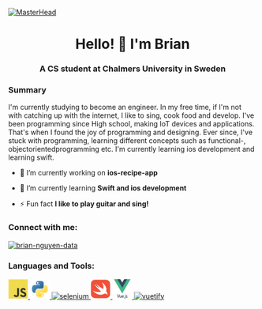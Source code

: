 [![MasterHead](https://media-exp1.licdn.com/dms/image/D4E16AQHN4wnzprkxhw/profile-displaybackgroundimage-shrink_350_1400/0/1669310444641?e=1675296000&v=beta&t=ALtAKjGvHS-9_lGBPJS6GHkQyuiGTQMXRYz_wpRDR_M)](https://github.com/abbbringu)
<h1 align="center">Hello! 👋 I'm Brian</h1>
<h3 align="center">A CS student at Chalmers University in Sweden</h3>
<h3 align="left">Summary</h3>
<p align = "left"> <a>
I'm currently studying to become an engineer. In my free time, if I'm not with catching up with the internet, I like to sing, cook food and develop. I've been programming since High school, making IoT devices and applications. That's when I found the joy of programming and designing. Ever since, I've stuck with programming, learning different concepts such as functional-, objectorientedprogramming etc. I'm currently learning ios development and learning swift.
</a>
</p>

- 🔭 I’m currently working on **ios-recipe-app**

- 🌱 I’m currently learning **Swift and ios development**

- ⚡ Fun fact **I like to play guitar and sing!**

<h3 align="left">Connect with me:</h3>
<p align="left">
<a href="https://linkedin.com/in/brian-nguyen-data" target="blank"><img align="center" src="https://raw.githubusercontent.com/rahuldkjain/github-profile-readme-generator/master/src/images/icons/Social/linked-in-alt.svg" alt="brian-nguyen-data" height="30" width="40" /></a>
</p>

<h3 align="left">Languages and Tools:</h3>
<p align="left"> <a href="https://developer.mozilla.org/en-US/docs/Web/JavaScript" target="_blank" rel="noreferrer"> <img src="https://raw.githubusercontent.com/devicons/devicon/master/icons/javascript/javascript-original.svg" alt="javascript" width="40" height="40"/> </a> <a href="https://www.python.org" target="_blank" rel="noreferrer"> <img src="https://raw.githubusercontent.com/devicons/devicon/master/icons/python/python-original.svg" alt="python" width="40" height="40"/> </a> <a href="https://www.selenium.dev" target="_blank" rel="noreferrer"> <img src="https://raw.githubusercontent.com/detain/svg-logos/780f25886640cef088af994181646db2f6b1a3f8/svg/selenium-logo.svg" alt="selenium" width="40" height="40"/> </a> <a href="https://developer.apple.com/swift/" target="_blank" rel="noreferrer"> <img src="https://raw.githubusercontent.com/devicons/devicon/master/icons/swift/swift-original.svg" alt="swift" width="40" height="40"/> </a> <a href="https://vuejs.org/" target="_blank" rel="noreferrer"> <img src="https://raw.githubusercontent.com/devicons/devicon/master/icons/vuejs/vuejs-original-wordmark.svg" alt="vuejs" width="40" height="40"/> </a> <a href="https://vuetifyjs.com/en/" target="_blank" rel="noreferrer"> <img src="https://bestofjs.org/logos/vuetify.svg" alt="vuetify" width="40" height="40"/> </a> </p>
